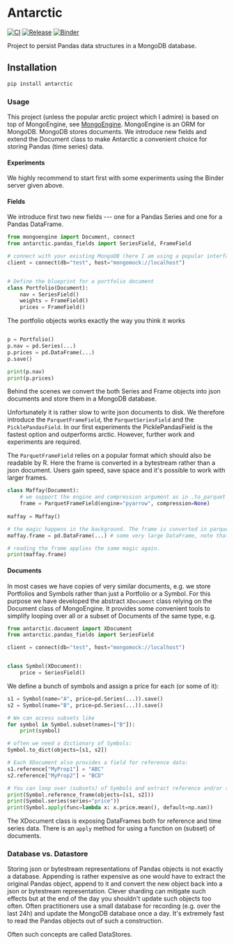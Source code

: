 # Antarctic
[![CI](https://github.com/tschm/antarctic/workflows/CI/badge.svg)](https://github.com/tschm/antarctic/actions/)
[![Release](https://github.com/tschm/antarctic/workflows/Release/badge.svg)](https://github.com/tschm/antarctic/actions/)
[![Binder](https://mybinder.org/badge_logo.svg)](https://mybinder.org/v2/gh/tschm/antarctic/master)

Project to persist Pandas data structures in a MongoDB database. 

## Installation
```python
pip install antarctic
```

###  Usage
This project (unless the popular arctic project which I admire) is based on top of MongoEngine, see [MongoEngine](https://pypi.org/project/mongoengine/).
MongoEngine is an ORM for MongoDB. MongoDB stores documents. We introduce new fields and extend the Document class 
to make Antarctic a convenient choice for storing Pandas (time series) data. 

#### Experiments
We highly recommend to start first with some experiments using the Binder server given above. 


#### Fields
We introduce first two new fields --- one for a Pandas Series and one for a Pandas DataFrame.

```python
from mongoengine import Document, connect
from antarctic.pandas_fields import SeriesField, FrameField

# connect with your existing MongoDB (here I am using a popular interface mocking a MongoDB)
client = connect(db="test", host="mongomock://localhost")


# Define the blueprint for a portfolio document
class Portfolio(Document):
	nav = SeriesField()
	weights = FrameField()
	prices = FrameField()
```

The portfolio objects works exactly the way you think it works

```python

p = Portfolio()
p.nav = pd.Series(...)
p.prices = pd.DataFrame(...)
p.save()

print(p.nav)
print(p.prices)
```

Behind the scenes we convert the both Series and Frame objects into json documents and
store them in a MongoDB database.

Unfortunately it is rather slow to write json documents to disk. We therefore introduce 
the `ParquetFrameField`, the `ParquetSeriesField` and the `PicklePandasField`. In our first experiments the PicklePandasField is the fastest option and
outperforms arctic. However, further work and experiments are required. 

The `ParquetFrameField` relies on a popular format which should also be readable by R. 
Here the frame is converted in a bytestream rather than a json document. Users gain speed, save space and it's possible to work with larger frames.
```python
class Maffay(Document):
    # we support the engine and compression argument as in .to_parquet in pandas
    frame = ParquetFrameField(engine="pyarrow", compression=None)
    
maffay = Maffay()

# the magic happens in the background. The frame is converted in parquet byte stream and stored in the MongoDB.    
maffay.frame = pd.DataFrame(...) # some very large DataFrame, note that column names have to strings.

# reading the frame applies the same magic again.
print(maffay.frame)
```

#### Documents
In most cases we have copies of very similar documents, e.g. we store Portfolios and Symbols rather than just a Portfolio or a Symbol.
For this purpose we have developed the abstract `XDocument` class relying on the Document class of MongoEngine.
It provides some convenient tools to simplify looping over all or a subset of Documents of the same type, e.g.

```python
from antarctic.document import XDocument
from antarctic.pandas_fields import SeriesField

client = connect(db="test", host="mongomock://localhost")


class Symbol(XDocument):
	price = SeriesField()
```
We define a bunch of symbols and assign a price for each (or some of it):

```python
s1 = Symbol(name="A", price=pd.Series(...)).save()
s2 = Symbol(name="B", price=pd.Series(...)).save()

# We can access subsets like
for symbol in Symbol.subset(names=["B"]):
	print(symbol)

# often we need a dictionary of Symbols:
Symbol.to_dict(objects=[s1, s2])

# Each XDocument also provides a field for reference data:
s1.reference["MyProp1"] = "ABC"
s2.reference["MyProp2"] = "BCD"

# You can loop over (subsets) of Symbols and extract reference and/or series data
print(Symbol.reference_frame(objects=[s1, s2]))
print(Symbol.series(series="price"))
print(Symbol.apply(func=lambda x: x.price.mean(), default=np.nan))
```

The XDocument class is exposing DataFrames both for reference and time series data.
There is an `apply` method for using a function on (subset) of documents. 



### Database vs. Datastore

Storing json or bytestream representations of Pandas objects is not exactly a database. Appending is rather expensive as one would have
to extract the original Pandas object, append to it and convert the new object back into a json or bytestream representation.
Clever sharding can mitigate such effects but at the end of the day you shouldn't update such objects too often. Often practitioners
use a small database for recording (e.g. over the last 24h) and update the MongoDB database once a day. It's extremely fast to read the Pandas objects
out of such a construction.

Often such concepts are called DataStores.
